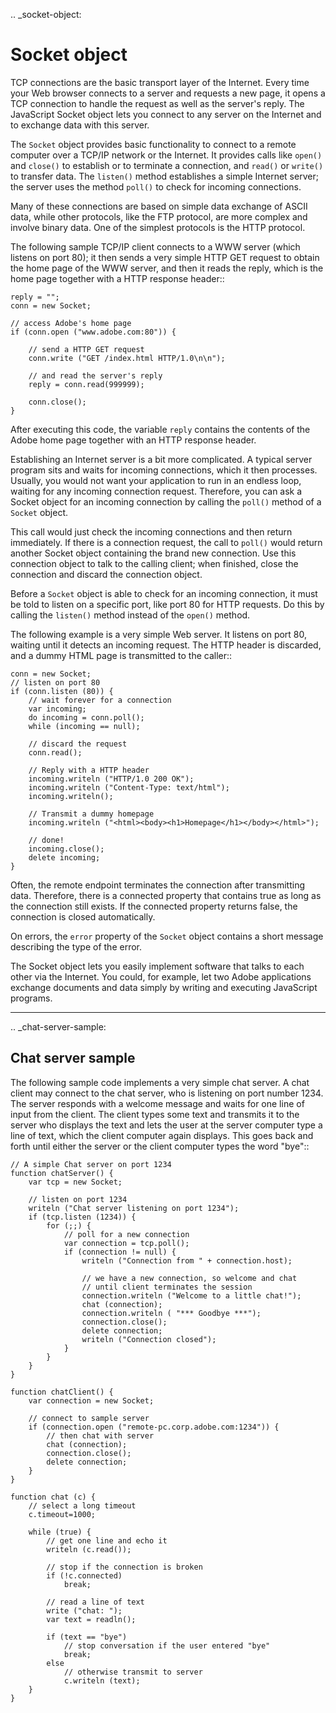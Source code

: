 .. _socket-object:

Socket object
=============

TCP connections are the basic transport layer of the Internet. Every time your Web browser connects to a
server and requests a new page, it opens a TCP connection to handle the request as well as the server's
reply. The JavaScript Socket object lets you connect to any server on the Internet and to exchange data
with this server.

The ``Socket`` object provides basic functionality to connect to a remote computer over a TCP/IP network or
the Internet. It provides calls like ``open()`` and ``close()`` to establish or to terminate a connection, and
``read()`` or ``write()`` to transfer data. The ``listen()`` method establishes a simple Internet server; the server
uses the method ``poll()`` to check for incoming connections.

Many of these connections are based on simple data exchange of ASCII data, while other protocols, like
the FTP protocol, are more complex and involve binary data. One of the simplest protocols is the HTTP
protocol.

The following sample TCP/IP client connects to a WWW server (which listens on port 80); it then
sends a very simple HTTP GET request to obtain the home page of the WWW server, and then it reads the
reply, which is the home page together with a HTTP response header::

    reply = "";
    conn = new Socket;

    // access Adobe's home page
    if (conn.open ("www.adobe.com:80")) {

        // send a HTTP GET request
        conn.write ("GET /index.html HTTP/1.0\n\n");

        // and read the server's reply
        reply = conn.read(999999);

        conn.close();
    }

After executing this code, the variable ``reply`` contains the contents of the Adobe home page together
with an HTTP response header.

Establishing an Internet server is a bit more complicated. A typical server program sits and waits for
incoming connections, which it then processes. Usually, you would not want your application to run in an
endless loop, waiting for any incoming connection request. Therefore, you can ask a Socket object for an
incoming connection by calling the ``poll()`` method of a ``Socket`` object.

This call would just check the incoming connections and then return immediately. If there is a connection request,
the call to ``poll()`` would return another Socket object containing the brand new connection. Use this connection
object to talk to the calling client; when finished, close the connection and discard the connection object.

Before a ``Socket`` object is able to check for an incoming connection, it must be told to listen on a specific
port, like port 80 for HTTP requests. Do this by calling the ``listen()`` method instead of the ``open()``
method.

The following example is a very simple Web server. It listens on port 80, waiting until it detects an
incoming request. The HTTP header is discarded, and a dummy HTML page is transmitted to the caller::

    conn = new Socket;
    // listen on port 80
    if (conn.listen (80)) {
        // wait forever for a connection
        var incoming;
        do incoming = conn.poll();
        while (incoming == null);

        // discard the request
        conn.read();

        // Reply with a HTTP header
        incoming.writeln ("HTTP/1.0 200 OK");
        incoming.writeln ("Content-Type: text/html");
        incoming.writeln();

        // Transmit a dummy homepage
        incoming.writeln ("<html><body><h1>Homepage</h1></body></html>");

        // done!
        incoming.close();
        delete incoming;
    }

Often, the remote endpoint terminates the connection after transmitting data. Therefore, there is a
connected property that contains true as long as the connection still exists. If the connected property
returns false, the connection is closed automatically.

On errors, the ``error`` property of the ``Socket`` object contains a short message describing the type of the
error.

The Socket object lets you easily implement software that talks to each other via the Internet. You could,
for example, let two Adobe applications exchange documents and data simply by writing and executing
JavaScript programs.

--------------------------------------------------------------------------------

.. _chat-server-sample:

Chat server sample
------------------
The following sample code implements a very simple chat server. A chat client may connect to the chat
server, who is listening on port number 1234. The server responds with a welcome message and waits for
one line of input from the client. The client types some text and transmits it to the server who displays the
text and lets the user at the server computer type a line of text, which the client computer again displays.
This goes back and forth until either the server or the client computer types the word "bye"::

    // A simple Chat server on port 1234
    function chatServer() {
        var tcp = new Socket;

        // listen on port 1234
        writeln ("Chat server listening on port 1234");
        if (tcp.listen (1234)) {
            for (;;) {
                // poll for a new connection
                var connection = tcp.poll();
                if (connection != null) {
                    writeln ("Connection from " + connection.host);

                    // we have a new connection, so welcome and chat
                    // until client terminates the session
                    connection.writeln ("Welcome to a little chat!");
                    chat (connection);
                    connection.writeln ( "*** Goodbye ***");
                    connection.close();
                    delete connection;
                    writeln ("Connection closed");
                }
            }
        }
    }

    function chatClient() {
        var connection = new Socket;

        // connect to sample server
        if (connection.open ("remote-pc.corp.adobe.com:1234")) {
            // then chat with server
            chat (connection);
            connection.close();
            delete connection;
        }
    }

    function chat (c) {
        // select a long timeout
        c.timeout=1000;

        while (true) {
            // get one line and echo it
            writeln (c.read());

            // stop if the connection is broken
            if (!c.connected)
                break;

            // read a line of text
            write ("chat: ");
            var text = readln();

            if (text == "bye")
                // stop conversation if the user entered "bye"
                break;
            else
                // otherwise transmit to server
                c.writeln (text);
        }
    }
